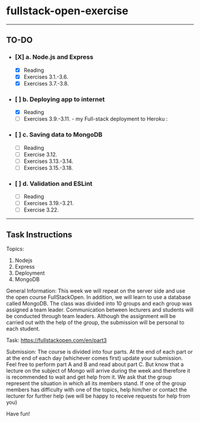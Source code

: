 # fullstack-open-exercise
----
## TO-DO

* ### [X] a. Node.js and Express
    * [X] Reading
    * [X] Exercises 3.1.-3.6.
    * [X] Exercises 3.7.-3.8.
* ### [ ] b. Deploying app to internet
    * [X] Reading
    * [ ] Exercises 3.9.-3.11. - my Full-stack deployment to Heroku :
* ### [ ] c. Saving data to MongoDB
    * [ ] Reading
    * [ ] Exercise 3.12.
    * [ ] Exercises 3.13.-3.14.
    * [ ] Exercises 3.15.-3.18.
* ### [ ] d. Validation and ESLint
    * [ ] Reading
    * [ ] Exercises 3.19.-3.21.
    * [ ] Exercise 3.22.
  
----
## Task Instructions
Topics:
1. Nodejs
2. Express
3. Deployment
4. MongoDB


General Information:
This week we will repeat on the server side and use the open course FullStackOpen.
In addition, we will learn to use a database called MongoDB.
The class was divided into 10 groups and each group was assigned a team leader. Communication between lecturers and students will be conducted through team leaders.
Although the assignment will be carried out with the help of the group, the submission will be personal to each student.

Task:
https://fullstackopen.com/en/part3

Submission:
The course is divided into four parts. At the end of each part or at the end of each day (whichever comes first) update your submission.
Feel free to perform part A and B and read about part C. But know that a lecture on the subject of Mongo will arrive during the week and therefore it is recommended to wait and get help from it. 
We ask that the group represent the situation in which all its members stand. If one of the group members has difficulty with one of the topics, help him/her or contact the lecturer for further help (we will be happy to receive requests for help from you)

Have fun!
